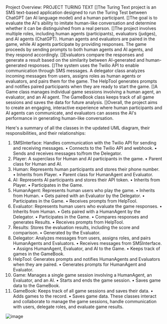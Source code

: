 Project Overview:
PROJECT TURING TEXT
[]The Turing Text project is an SMS text-based application designed to run the Turing Test between ChatGPT (an AI language model) and a human participant. []The goal is to evaluate the AI's ability to imitate human-like conversation and determine whether it can be distinguished from a real person.
[]The project involves multiple roles, including human agents (participants), evaluators (judges), and AI agents (ChatGPT). Human agents and evaluators are paired in the game, while AI agents participate by providing responses. The game proceeds by sending prompts to both human agents and AI agents, and they respond accordingly. 
[]Evaluators compare the responses and generate a result based on the similarity between AI-generated and human-generated responses.
[]The system uses the Twilio API to enable communication through SMS messages. A delegator class analyzes incoming messages from users, assigns roles as human agents or evaluators, and pairs them for the game. The HelpTool generates prompts and notifies paired participants when they are ready to start the game.
[]A Game class manages individual game sessions involving a human agent, an evaluator, and an AI agent. The GameBook class keeps track of all game sessions and saves the data for future analysis.
[]Overall, the project aims to create an engaging, interactive experience where human participants and AI agents can communicate, and evaluators can assess the AI's performance in generating human-like conversation.


Here's a summary of all the classes in the updated UML diagram, their responsibilities, and their relationships:
1. SMSInterface: Handles communication with the Twilio API for sending and receiving messages.
• Connects to the Twilio API and webhook.
• Sends and receives messages to/from the Delegator.
2. Player: A superclass for Human and AI participants in the game.
• Parent class for Human and AI.
3. Human: Represents human participants and stores their phone number.
• Inherits from Player.
• Parent class for HumanAgent and Evaluator.
4. AI: Represents AI participants and stores their API token.
• Inherits from Player.
• Participates in the Game.
5. HumanAgent: Represents human users who play the game.
• Inherits from Human.
• Gets paired with an Evaluator by the Delegator.
• Participates in the Game.
• Receives prompts from HelpTool.
6. Evaluator: Represents human users who evaluate the game responses.
• Inherits from Human.
• Gets paired with a HumanAgent by the Delegator.
• Participates in the Game.
• Compares responses and generates Results.
• Receives prompts from HelpTool.
7. Results: Stores the evaluation results, including the score and comparison.
• Generated by the Evaluator.
8. Delegator: Analyzes messages from users, assigns roles, and pairs HumanAgents and Evaluators.
• Receives messages from SMSInterface.
• Assigns HumanAgent, Evaluator, and AI to the Game.
• Keeps track of games in the GameBook.
9. HelpTool: Generates prompts and notifies HumanAgents and Evaluators when they are paired.
• Generates prompts for HumanAgent and Evaluator.
10. Game: Manages a single game session involving a HumanAgent, an Evaluator, and an AI.
• Starts and ends the game session.
• Saves game data to the GameBook.
11. GameBook: Keeps track of all game sessions and saves their data.
• Adds games to the record.
• Saves game data.
These classes interact and collaborate to manage the game sessions, handle communication with users, delegate roles, and evaluate game results.



![image](https://user-images.githubusercontent.com/95186419/232374317-fa640684-239f-457b-9f28-5e3b678b75da.png)



